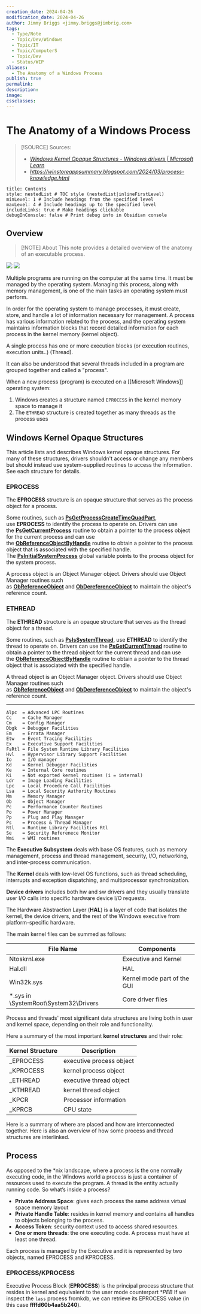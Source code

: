 ```yaml
---
creation_date: 2024-04-26
modification_date: 2024-04-26
author: Jimmy Briggs <jimmy.briggs@jimbrig.com>
tags:
  - Type/Note
  - Topic/Dev/Windows
  - Topic/IT
  - Topic/ComputerS
  - Topic/Dev
  - Status/WIP
aliases:
  - The Anatomy of a Windows Process
publish: true
permalink:
description:
image:
cssclasses:
---
```


# The Anatomy of a Windows Process

> [!SOURCE] Sources:
> - *[Windows Kernel Opaque Structures - Windows drivers | Microsoft Learn](https://learn.microsoft.com/en-us/windows-hardware/drivers/kernel/eprocess)*
> - *https://winstoreappsummary.blogspot.com/2024/03/process-knowledge.html*

```table-of-contents
title: Contents 
style: nestedList # TOC style (nestedList|inlineFirstLevel)
minLevel: 1 # Include headings from the specified level
maxLevel: 4 # Include headings up to the specified level
includeLinks: true # Make headings clickable
debugInConsole: false # Print debug info in Obsidian console
```

## Overview

> [!NOTE] About
> This note provides a detailed overview of the anatomy of an executable process.

![](https://i.imgur.com/FmZVk1c.png)
![](https://i.imgur.com/RhPlPQM.png)


Multiple programs are running on the computer at the same time. It must be managed by the operating system. Managing this process, along with memory management, is one of the main tasks an operating system must perform.

In order for the operating system to manage processes, it must create, store, and handle a lot of information necessary for management. A process has various information related to the process, and the operating system maintains information blocks that record detailed information for each process in the kernel memory (kernel object).

A single process has one or more execution blocks (or execution routines, execution units..) (Thread).

It can also be understood that several threads included in a program are grouped together and called a "process".

When a new process (program) is executed on a [[Microsoft Windows]] operating system:

1. Windows creates a structure named `EPROCESS` in the kernel memory space to manage it
2. The `ETHREAD` structure is created together as many threads as the process uses

## Windows Kernel Opaque Structures

This article lists and describes Windows kernel opaque structures. For many of these structures, drivers shouldn't access or change any members but should instead use system-supplied routines to access the information. See each structure for details.

### EPROCESS

The **EPROCESS** structure is an opaque structure that serves as the process object for a process.

Some routines, such as [**PsGetProcessCreateTimeQuadPart**](https://learn.microsoft.com/en-us/windows-hardware/drivers/ddi/ntddk/nf-ntddk-psgetprocesscreatetimequadpart), use **EPROCESS** to identify the process to operate on. Drivers can use the [**PsGetCurrentProcess**](https://learn.microsoft.com/en-us/windows-hardware/drivers/ddi/wdm/nf-wdm-iogetcurrentprocess) routine to obtain a pointer to the process object for the current process and can use the [**ObReferenceObjectByHandle**](https://learn.microsoft.com/en-us/windows-hardware/drivers/ddi/wdm/nf-wdm-obreferenceobjectbyhandle) routine to obtain a pointer to the process object that is associated with the specified handle. The [**PsInitialSystemProcess**](https://learn.microsoft.com/en-us/windows-hardware/drivers/kernel/mm64bitphysicaladdress) global variable points to the process object for the system process.

A process object is an Object Manager object. Drivers should use Object Manager routines such as [**ObReferenceObject**](https://learn.microsoft.com/en-us/windows-hardware/drivers/ddi/wdm/nf-wdm-obfreferenceobject) and [**ObDereferenceObject**](https://learn.microsoft.com/en-us/windows-hardware/drivers/ddi/wdm/nf-wdm-obdereferenceobject) to maintain the object's reference count.

### ETHREAD

The **ETHREAD** structure is an opaque structure that serves as the thread object for a thread.

Some routines, such as [**PsIsSystemThread**](https://learn.microsoft.com/en-us/windows-hardware/drivers/ddi/ntifs/nf-ntifs-psissystemthread), use **ETHREAD** to identify the thread to operate on. Drivers can use the [**PsGetCurrentThread**](https://learn.microsoft.com/en-us/windows-hardware/drivers/ddi/ntddk/nf-ntddk-psgetcurrentthread) routine to obtain a pointer to the thread object for the current thread and can use the [**ObReferenceObjectByHandle**](https://learn.microsoft.com/en-us/windows-hardware/drivers/ddi/wdm/nf-wdm-obreferenceobjectbyhandle) routine to obtain a pointer to the thread object that is associated with the specified handle.

A thread object is an Object Manager object. Drivers should use Object Manager routines such as [**ObReferenceObject**](https://learn.microsoft.com/en-us/windows-hardware/drivers/ddi/wdm/nf-wdm-obfreferenceobject) and [**ObDereferenceObject**](https://learn.microsoft.com/en-us/windows-hardware/drivers/ddi/wdm/nf-wdm-obdereferenceobject) to maintain the object's reference count.

 ***
 
```plaintext
Alpc  = Advanced LPC Routines
Cc    = Cache Manager
Cm    = Config Manager
Dbgk  = Debugger Facilities
Em    = Errata Manager
Etw   = Event Tracing Facilities
Ex    = Executive Support Facilities
FsRtl = File System Runtime Library Facilities
Hvl   = Hypervisor Library Support Facilities 
Io    = I/O manager
Kd    = Kernel Debugger Facilities
Ke    = Internal Core routines
Ki    = Not exported kernel routines (i = internal)
Ldr   = Image Loading Facilities
Lpc   = Local Procedure Call Facilities
Lsa   = Local Security Authority Routines
Mm    = Memory Manager
Ob    = Object Manager
Pc    = Performance Counter Routines
Po    = Power Manager
Pp    = Plug and Play Manager
Ps    = Process & Thread Manager
Rtl   = Runtime Library Facilities Rtl 
Se    = Security Referenece Monitor
Wmi   = WMI routines
```

The **Executive Subsystem** deals with base OS features, such as memory management, process and thread management, security, I/O, networking, and inter-process communication.

The **Kernel** deals with low-level OS functions, such as thread scheduling, interrupts and exception dispatching, and multiprocessor synchronization.

**Device drivers** includes both hw and sw drivers and they usually translate user I/O calls into specific hardware device I/O requests.

The Hardware Abstraction Layer (**HAL**) is a layer of code that isolates the kernel, the device drivers, and the rest of the Windows executive from platform-specific hardware.

The main kernel files can be summed as follows:

|File Name|Components|
|---|---|
|Ntoskrnl.exe|Executive and Kernel|
|Hal.dll|HAL|
|Win32k.sys|Kernel mode part of the GUI|
|*.sys in \SystemRoot\System32\Drivers|Core driver files|

Process and threads' most significant data structures are living both in user and kernel space, depending on their role and functionality.

Here a summary of the most important **kernel structures** and their role:

|Kernel Structure|Description|
|---|---|
|_EPROCESS|executive process object|
|_KPROCESS|kernel process object|
|_ETHREAD|executive thread object|
|_KTHREAD|kernel thread object|
|_KPCR|Processor information|
|_KPRCB|CPU state|

Here is a summary of where are placed and how are interconnected together. Here is also an overview of how some process and thread structures are interlinked.

## Process

As opposed to the *nix landscape, where a process is the one normally executing code, in the Windows world a process is just a container of resources used to execute the program. A thread is the entity actually running code. So what’s inside a process?

- **Private Address Space**: gives each process the same address virtual space memory layout
- **Private Handle Table**: resides in kernel memory and contains all handles to objects belonging to the process.
- **Access Token**: security context used to access shared resources.
- **One or more threads**: the one executing code. A process must have at least one thread.

Each process is managed by the Executive and it is represented by two objects, named EPROCESS and KPROCESS.

### EPROCESS/KPROCESS

Executive Process Block (**EPROCESS**) is the principal process structure that resides in kernel and equivalent to the user mode counterpart *_PEB_ If we inspect the `lass` process fromkdb, we can retrieve its EPROCESS value (in this case **ffffd60b4aa5b240**).